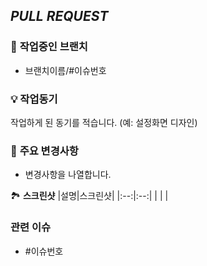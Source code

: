 ##  *PULL REQUEST*

### 🎋 **작업중인 브랜치**
- 브랜치이름/#이슈번호

### 💡 **작업동기**
작업하게 된 동기를 적습니다. (예: 설정화면 디자인) 

### 🔑 **주요 변경사항**
- 변경사항을 나열합니다.


🏞 **스크린샷**
|설명|스크린샷|
|:--:|:--:|
| | |

### 관련 이슈
- #이슈번호
